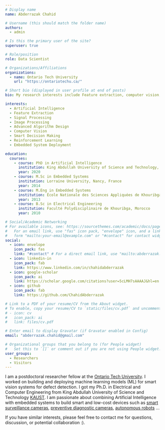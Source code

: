 ```yaml
---
# Display name
name: Abderrazak Chahid

# Username (this should match the folder name)
authors:
  - admin

# Is this the primary user of the site?
superuser: true

# Role/position
role: Data Scientist

# Organizations/Affiliations
organizations:
  - name: Ontario Tech University
    url: "https://ontariotechu.ca/"

# Short bio (displayed in user profile at end of posts)
bio: My research interests include Feature extraction, computer vision, real-time implementation of smart decision making systems.

interests:
  - Artificial Intelligence
  - Feature Extraction
  - Signal Processing
  - Image Processing
  - Advanced Algorithm Design
  - Computer Vision
  - Smart Decision Making
  - Reinforcement Learning
  - Embedded System Deployment

education:
  courses:
    - course: PhD in Artificial Intelligence
      institution: King Abdullah University of Science and Technology, Thuwal, KSA
      year: 2020
    - course: M.Sc in Embedded Systems
      institution: Lorraine University, Nancy, France
      year: 2014
    - course: M.Eng in Embedded Systems
      institution: École Nationale des Sciences Appliquées de Khouribga, Morocco
      year: 2013
    - course: B.Sc in Electrical Engineering
      institution: Faculté Polydisciplinaire de Khouribga, Morocco
      year: 2010

# Social/Academic Networking
# For available icons, see: https://sourcethemes.com/academic/docs/page-builder/#icons
#   For an email link, use "fas" icon pack, "envelope" icon, and a link in the
#   form "mailto:your-email@example.com" or "#contact" for contact widget.
social:
  - icon: envelope
    icon_pack: fas
    link: "#contact" # For a direct email link, use "mailto:abderrazak.chahid@gmail.com".
  - icon: linkedin-in
    icon_pack: fab
    link: https://www.linkedin.com/in/chahidabderrazak
  - icon: google-scholar
    icon_pack: ai
    link: https://scholar.google.com/citations?user=5cLMH7sAAAAJ&hl=en
  - icon: github
    icon_pack: fab
    link: https://github.com/ChahidAbderrazak

# Link to a PDF of your resume/CV from the About widget.
# To enable, copy your resume/CV to `static/files/cv.pdf` and uncomment the lines below.
# - icon: cv
#   icon_pack: ai
#   link: files/cv.pdf

# Enter email to display Gravatar (if Gravatar enabled in Config)
email: "abderrazak.chahid@gmail.com"

# Organizational groups that you belong to (for People widget)
#   Set this to `[]` or comment out if you are not using People widget.
user_groups:
  - Researchers
  - Visitors
---
```


I am a postdoctoral researcher fellow at the [Ontario Tech University](https://ontariotechu.ca/). I worked on building and deploying machine learning models (ML) for smart vision systems for defect detection. I got my Ph.D. in Electrical and Computer Engineering from King Abdullah University of Science and Technology [KAUST](https://cemse.kaust.edu.sa/emang/people/person/abderrazak-chahid).
I am passionate about combining Artificial Intelligence with embedded systems to build smart and low-cost devices such as [smart surveillance cameras](https://www.youtube.com/watch?v=QcCjmWwEUgg), [preventive diagnostic cameras](https://www.youtube.com/watch?v=mHBSRPkFnDI), [autonomous robots](https://www.youtube.com/watch?v=P9zmerD04Hk) ...

If you have similar interests, please feel free to contact me for questions, discussion, or potential collaboration :).
